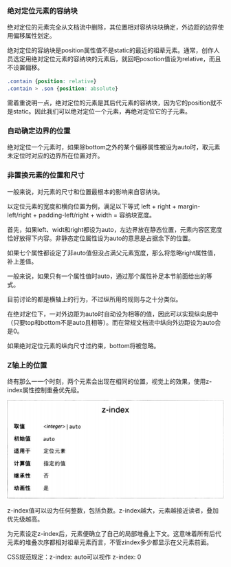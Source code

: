 ### 绝对定位元素的容纳块

绝对定位的元素完全从文档流中删除，其位置相对容纳块块确定，外边距的边界使用偏移属性划定。

绝对定位的容纳块是position属性值不是static的最近的祖辈元素。通常，创作人员选定用绝对定位元素的容纳块的元素后，就回吧posotion值设为relative，而且不设置偏移。

```CSS
.contain {position: relative}
.contain > .son {position: absolute}
```

需着重说明一点，绝对定位的元素是其后代元素的容纳块，因为它的position就不是static。因此我们可以绝对定位一个元素，再绝对定位它的子元素。

### 自动确定边界的位置

绝对定位一个元素时，如果除bottom之外的某个偏移属性被设为auto时，取元素未定位时对应的边界所在位置对齐。

### 非置换元素的位置和尺寸

一般来说，对元素的尺寸和位置最根本的影响来自容纳块。

以定位元素的宽度和横向位置为例，满足以下等式
left + right + margin-left/right + padding-left/right + width = 容纳块宽度。

首先，如果left、widt和right都设为auto，左边界放在静态位置，元素内容区宽度恰好放得下内容。非静态定位属性设为auto的意思是占据余下的位置。

如果七个属性都设定了非auto值但没占满父元素宽度，那么将忽略right属性值，补上差值。

一般来说，如果只有一个属性值时auto，通过那个属性补足本节前面给出的等式。

目前讨论的都是横轴上的行为，不过纵所用的规则与之十分类似。

在绝对定位下，一对外边距为auto时自动设为相等的值，因此可以实现纵向居中（只要top和bottom不是auto且相等）。而在常规文档流中纵向外边距设为auto会是0。

如果绝对定位元素的纵向尺寸过约束，bottom将被忽略。

### Z轴上的位置

终有那么一一个时刻，两个元素会出现在相同的位置，视觉上的效果，使用z-index属性控制重叠优先级。

![](z-index.png)

z-index值可以设为任何整数，包括负数。z-index越大，元素越接近读者，叠加优先级越高。

为元素设定z-index后，元素便确立了自己的局部堆叠上下文。这意味着所有后代元素的堆叠次序都相对祖辈元素而言，不管zindex多少都显示在父元素前面。

CSS规范规定：z-index: auto可以视作 z-index: 0
